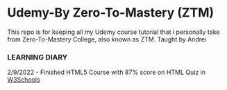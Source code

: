 # Udemy-By Zero-To-Mastery (ZTM)
This repo is for keeping all my Udemy course tutorial that i personally take from Zero-To-Mastery College, also known as ZTM. Taught by Andrei

<h3>LEARNING DIARY</h3>
2/9/2022 - Finished HTML5 Course with 87% score on HTML Quiz in <a href="https://www.w3schools.com/quiztest/result.asp">W3Schools</a>
